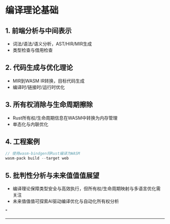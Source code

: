 ﻿# 编译理论基础

## 1. 前端分析与中间表示

- 词法/语法/语义分析，AST/HIR/MIR生成
- 类型检查与借用检查

## 2. 代码生成与优化理论

- MIR到WASM IR转换，目标代码生成
- 编译时/链接时/运行时优化

## 3. 所有权消除与生命周期擦除

- Rust所有权/生命周期信息在WASM中转换为内存管理
- 单态化与内联优化

## 4. 工程案例

```rust
// 使用wasm-bindgen将Rust编译为WASM
wasm-pack build --target web
```

## 5. 批判性分析与未来值值值展望

- 编译理论保障类型安全与高效执行，但所有权/生命周期映射与多语言优化需关注
- 未来值值值可探索AI驱动编译优化与自动化所有权分析

"

---
